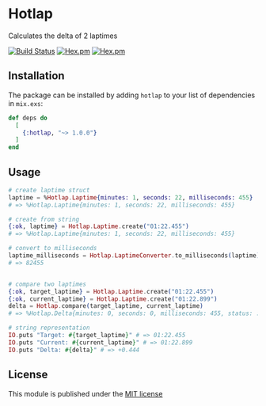 # Hotlap

Calculates the delta of 2 laptimes

[![Build Status](https://travis-ci.com/pr0grammr/hotlap.svg?branch=master)](https://travis-ci.com/pr0grammr/hotlap)
<a href="https://hexdocs.pm/hotlap/1.0.0" target="_blank"><img alt="Hex.pm" src="https://img.shields.io/hexpm/dt/hotlap?color=blue"></a>
<a href="https://hexdocs.pm/hotlap/1.0.0" target="_blank"><img alt="Hex.pm" src="https://img.shields.io/hexpm/v/hotlap"></a>

## Installation

The package can be installed by adding `hotlap` to your list of dependencies in `mix.exs`:

```elixir
def deps do
  [
    {:hotlap, "~> 1.0.0"}
  ]
end
```

## Usage

```elixir
# create laptime struct
laptime = %Hotlap.Laptime{minutes: 1, seconds: 22, milliseconds: 455}
# => %Hotlap.Laptime{minutes: 1, seconds: 22, milliseconds: 455}

# create from string
{:ok, laptime} = Hotlap.Laptime.create("01:22.455")
# => %Hotlap.Laptime{minutes: 1, seconds: 22, milliseconds: 455}

# convert to milliseconds
laptime_milliseconds = Hotlap.LaptimeConverter.to_milliseconds(laptime)
# => 82455


# compare two laptimes
{:ok, target_laptime} = Hotlap.Laptime.create("01:22.455")
{:ok, current_laptime} = Hotlap.Laptime.create("01:22.899")
delta = Hotlap.compare(target_laptime, current_laptime)
# => %Hotlap.Delta{minutes: 0, seconds: 0, milliseconds: 455, status: :behind}

# string representation
IO.puts "Target: #{target_laptime}" # => 01:22.455
IO.puts "Current: #{current_laptime}" # => 01:22.899
IO.puts "Delta: #{delta}" # => +0.444
```

## License 

This module is published under the <a href="https://github.com/pr0grammr/time-ago/blob/master/LICENSE">MIT license</a>


